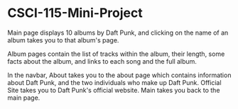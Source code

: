 # CSCI-115-Mini-Project

Main page displays 10 albums by Daft Punk,
and clicking on the name of an album takes you to that album's page.

Album pages contain the list of tracks within the album, their length, 
some facts about the album, and links to each song and the full album.

In the navbar, About takes you to the about page which contains information about Daft Punk, and the two individuals who make up Daft Punk.
Official Site takes you to Daft Punk's official website.
Main takes you back to the main page.
